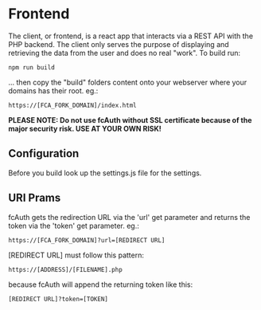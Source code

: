 # Frontend
The client, or frontend, is a react app that interacts via a REST API with the PHP backend. The client only serves the purpose of displaying and retrieving the data from the user and does no real "work".
To build run:

 `npm run build`

... then copy the "build" folders content onto your webserver where your domains has their root. eg.:

`https://[FCA_FORK_DOMAIN]/index.html`

**PLEASE NOTE: Do not use fcAuth without SSL certificate because of the major security risk. USE AT YOUR OWN RISK!**

## Configuration
Before you build look up the settings.js file for the settings.

## URI Prams
fcAuth gets the redirection URL via the 'url' get parameter and returns the token via the 'token' get parameter. eg.:

`https://[FCA_FORK_DOMAIN]?url=[REDIRECT URL]`

[REDIRECT URL] must follow this pattern:

`https://[ADDRESS]/[FILENAME].php`

because fcAuth will append the returning token like this:

`[REDIRECT URL]?token=[TOKEN]`
